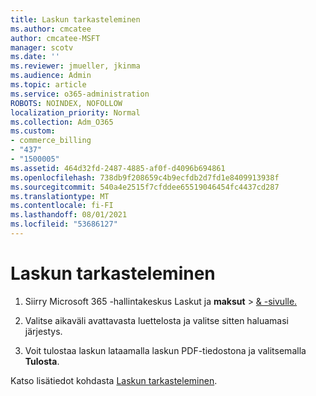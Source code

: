 ```yaml
---
title: Laskun tarkasteleminen
ms.author: cmcatee
author: cmcatee-MSFT
manager: scotv
ms.date: ''
ms.reviewer: jmueller, jkinma
ms.audience: Admin
ms.topic: article
ms.service: o365-administration
ROBOTS: NOINDEX, NOFOLLOW
localization_priority: Normal
ms.collection: Adm_O365
ms.custom:
- commerce_billing
- "437"
- "1500005"
ms.assetid: 464d32fd-2487-4885-af0f-d4096b694861
ms.openlocfilehash: 738db9f208659c4b9ecfdb2d7fd1e8409913938f
ms.sourcegitcommit: 540a4e2515f7cfddee65519046454fc4437cd287
ms.translationtype: MT
ms.contentlocale: fi-FI
ms.lasthandoff: 08/01/2021
ms.locfileid: "53686127"
---
```

# <a name="view-my-bill-or-invoice"></a>Laskun tarkasteleminen

1. Siirry Microsoft 365 -hallintakeskus Laskut ja **maksut** \> [& -sivulle.](https://go.microsoft.com/fwlink/p/?linkid=848039)

2. Valitse aikaväli avattavasta luettelosta ja valitse sitten haluamasi järjestys.

3. Voit tulostaa laskun lataamalla laskun PDF-tiedostona ja valitsemalla **Tulosta**.

Katso lisätiedot kohdasta [Laskun tarkasteleminen](/microsoft-365/commerce/billing-and-payments/view-your-bill-or-invoice).
